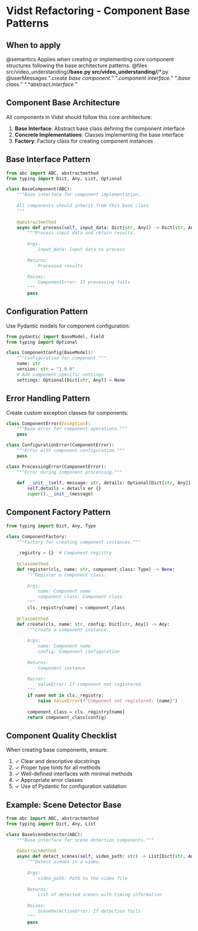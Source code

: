 # Vidst Refactoring - Component Base Patterns

## When to apply
@semantics Applies when creating or implementing core component structures following the base architecture patterns.
@files src/video_understanding/**/base.py src/video_understanding/**/*.py
@userMessages ".*create base component.*" ".*component interface.*" ".*base class.*" ".*abstract.*interface.*"

## Component Base Architecture

All components in Vidst should follow this core architecture:

1. **Base Interface**: Abstract base class defining the component interface
2. **Concrete Implementations**: Classes implementing the base interface
3. **Factory**: Factory class for creating component instances

## Base Interface Pattern

```python
from abc import ABC, abstractmethod
from typing import Dict, Any, List, Optional

class BaseComponent(ABC):
    """Base interface for component implementation.
    
    All components should inherit from this base class.
    """
    
    @abstractmethod
    async def process(self, input_data: Dict[str, Any]) -> Dict[str, Any]:
        """Process input data and return results.
        
        Args:
            input_data: Input data to process
            
        Returns:
            Processed results
            
        Raises:
            ComponentError: If processing fails
        """
        pass
```

## Configuration Pattern

Use Pydantic models for component configuration:

```python
from pydantic import BaseModel, Field
from typing import Optional

class ComponentConfig(BaseModel):
    """Configuration for component."""
    name: str
    version: str = "1.0.0"
    # Add component-specific settings
    settings: Optional[Dict[str, Any]] = None
```

## Error Handling Pattern

Create custom exception classes for components:

```python
class ComponentError(Exception):
    """Base error for component operations."""
    pass

class ConfigurationError(ComponentError):
    """Error with component configuration."""
    pass

class ProcessingError(ComponentError):
    """Error during component processing."""
    
    def __init__(self, message: str, details: Optional[Dict[str, Any]] = None):
        self.details = details or {}
        super().__init__(message)
```

## Component Factory Pattern

```python
from typing import Dict, Any, Type

class ComponentFactory:
    """Factory for creating component instances."""
    
    _registry = {}  # Component registry
    
    @classmethod
    def register(cls, name: str, component_class: Type) -> None:
        """Register a component class.
        
        Args:
            name: Component name
            component_class: Component class
        """
        cls._registry[name] = component_class
    
    @classmethod
    def create(cls, name: str, config: Dict[str, Any]) -> Any:
        """Create a component instance.
        
        Args:
            name: Component name
            config: Component configuration
            
        Returns:
            Component instance
            
        Raises:
            ValueError: If component not registered
        """
        if name not in cls._registry:
            raise ValueError(f"Component not registered: {name}")
            
        component_class = cls._registry[name]
        return component_class(config)
```

## Component Quality Checklist

When creating base components, ensure:

1. ✓ Clear and descriptive docstrings
2. ✓ Proper type hints for all methods 
3. ✓ Well-defined interfaces with minimal methods
4. ✓ Appropriate error classes
5. ✓ Use of Pydantic for configuration validation

## Example: Scene Detector Base

```python
from abc import ABC, abstractmethod
from typing import Dict, Any, List

class BaseSceneDetector(ABC):
    """Base interface for scene detection components."""
    
    @abstractmethod
    async def detect_scenes(self, video_path: str) -> List[Dict[str, Any]]:
        """Detect scenes in a video.
        
        Args:
            video_path: Path to the video file
            
        Returns:
            List of detected scenes with timing information
            
        Raises:
            SceneDetectionError: If detection fails
        """
        pass
```
